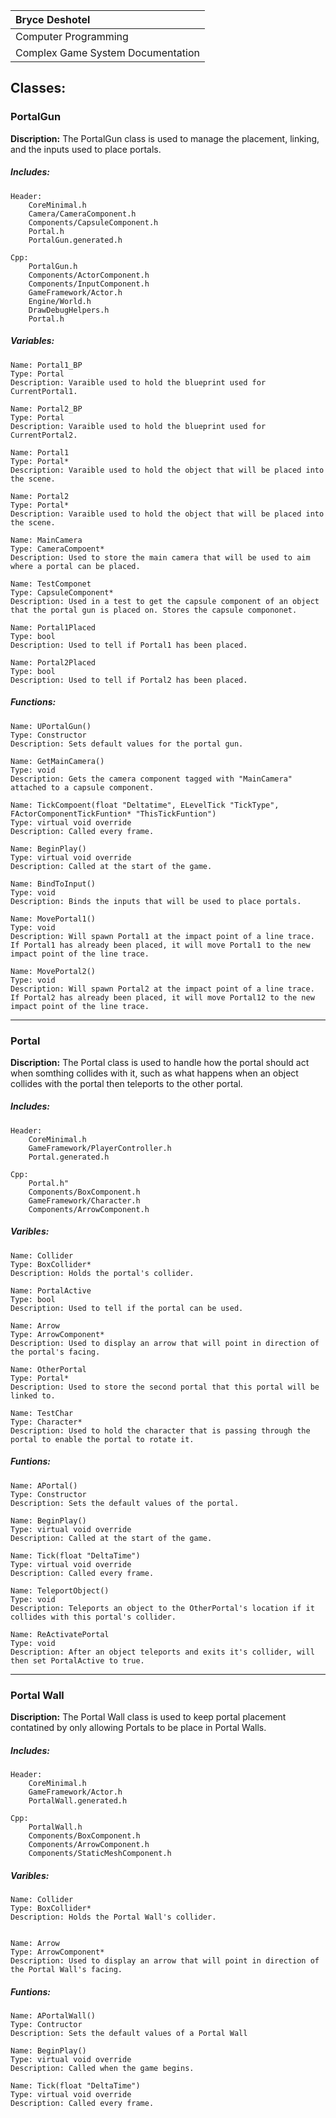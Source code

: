 | Bryce Deshotel|
|:-|
|Computer Programming|
|Complex Game System Documentation|

## Classes:

### PortalGun

   **Discription:**
    The PortalGun class is used to manage the placement, linking, and the inputs used to place portals.

##### Includes:

    Header:
        CoreMinimal.h
        Camera/CameraComponent.h
        Components/CapsuleComponent.h
        Portal.h
        PortalGun.generated.h

    Cpp:
        PortalGun.h
        Components/ActorComponent.h
        Components/InputComponent.h
        GameFramework/Actor.h
        Engine/World.h
        DrawDebugHelpers.h
        Portal.h

##### Variables:

    Name: Portal1_BP
    Type: Portal
    Description: Varaible used to hold the blueprint used for CurrentPortal1.

    Name: Portal2_BP
    Type: Portal
    Description: Varaible used to hold the blueprint used for CurrentPortal2.
   
    Name: Portal1
    Type: Portal*
    Description: Varaible used to hold the object that will be placed into the scene.

    Name: Portal2
    Type: Portal*
    Description: Varaible used to hold the object that will be placed into the scene.

    Name: MainCamera
    Type: CameraCompoent*
    Description: Used to store the main camera that will be used to aim where a portal can be placed.

    Name: TestComponet
    Type: CapsuleComponent* 
    Description: Used in a test to get the capsule component of an object that the portal gun is placed on. Stores the capsule compononet.

    Name: Portal1Placed
    Type: bool
    Description: Used to tell if Portal1 has been placed.

    Name: Portal2Placed
    Type: bool
    Description: Used to tell if Portal2 has been placed.

##### Functions:

    Name: UPortalGun()
    Type: Constructor
    Description: Sets default values for the portal gun.

    Name: GetMainCamera()
    Type: void
    Description: Gets the camera component tagged with "MainCamera" attached to a capsule component.

    Name: TickCompoent(float "Deltatime", ELevelTick "TickType", FActorComponentTickFuntion* "ThisTickFuntion")
    Type: virtual void override
    Description: Called every frame.

    Name: BeginPlay()
    Type: virtual void override
    Description: Called at the start of the game.

    Name: BindToInput()
    Type: void
    Description: Binds the inputs that will be used to place portals.

    Name: MovePortal1()
    Type: void
    Description: Will spawn Portal1 at the impact point of a line trace. If Portal1 has already been placed, it will move Portal1 to the new impact point of the line trace.

    Name: MovePortal2()
    Type: void
    Description: Will spawn Portal2 at the impact point of a line trace. If Portal2 has already been placed, it will move Portal12 to the new impact point of the line trace.

---

### Portal

   **Discription:**
    The Portal class is used to handle how the portal should act when somthing collides with it, such as what happens when an object collides with the portal then teleports to the other portal.

##### Includes:

    Header:
        CoreMinimal.h
        GameFramework/PlayerController.h
        Portal.generated.h
    
    Cpp:
        Portal.h"
        Components/BoxComponent.h
        GameFramework/Character.h
        Components/ArrowComponent.h

##### Varibles:

    Name: Collider
    Type: BoxCollider*
    Description: Holds the portal's collider.

    Name: PortalActive
    Type: bool
    Description: Used to tell if the portal can be used.

    Name: Arrow
    Type: ArrowComponent*
    Description: Used to display an arrow that will point in direction of the portal's facing.

    Name: OtherPortal
    Type: Portal*
    Description: Used to store the second portal that this portal will be linked to.

    Name: TestChar
    Type: Character*
    Description: Used to hold the character that is passing through the portal to enable the portal to rotate it.

##### Funtions:

    Name: APortal()
    Type: Constructor
    Description: Sets the default values of the portal.

    Name: BeginPlay()
    Type: virtual void override
    Description: Called at the start of the game.

    Name: Tick(float "DeltaTime")
    Type: virtual void override
    Description: Called every frame.

    Name: TeleportObject()
    Type: void 
    Description: Teleports an object to the OtherPortal's location if it collides with this portal's collider.

    Name: ReActivatePortal
    Type: void
    Description: After an object teleports and exits it's collider, will then set PortalActive to true.

---

### Portal Wall

   **Discription:**
    The Portal Wall class is used to keep portal placement contatined by only allowing Portals to be place in Portal Walls.

##### Includes:

    Header:
        CoreMinimal.h
        GameFramework/Actor.h
        PortalWall.generated.h
    
    Cpp:
        PortalWall.h
        Components/BoxComponent.h
        Components/ArrowComponent.h
        Components/StaticMeshComponent.h


##### Varibles:

    Name: Collider
    Type: BoxCollider*
    Description: Holds the Portal Wall's collider.


    Name: Arrow
    Type: ArrowComponent*
    Description: Used to display an arrow that will point in direction of the Portal Wall's facing.

##### Funtions:

    Name: APortalWall()
    Type: Contructor
    Description: Sets the default values of a Portal Wall

    Name: BeginPlay()
    Type: virtual void override
    Description: Called when the game begins.

    Name: Tick(float "DeltaTime")
    Type: virtual void override
    Description: Called every frame.